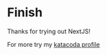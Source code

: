 # Finish

Thanks for trying out NextJS!

For more try my [katacoda profile](https://www.katacoda.com/thoth)
